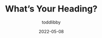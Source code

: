 ---
author: toddlibby
date: 2022-05-08
permalink: false
publisher: thepracticaldev
tags:
  - accessibility
  - html
  - semantics
target_url: https://dev.to/colabottles/whats-your-heading-2eak
title: What’s Your Heading?
---